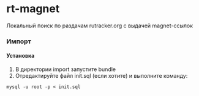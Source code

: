 # rt-magnet
Локальный поиск по раздачам rutracker.org с выдачей magnet-ссылок

### Импорт
#### Установка
1. В директории import запустите bundle
2. Отредактируйте файл init.sql (если хотите) и выполните команду:
```
mysql -u root -p < init.sql
